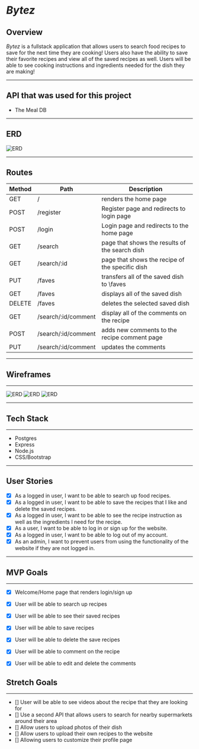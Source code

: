 # *Bytez*
## Overview

*Bytez* is a fullstack application that allows users to search food recipes to save for the next time they are cooking! Users also have the ability to save their favorite recipes and view all of the saved recipes as well. Users will be able to see cooking instructions and ingredients needed for the dish they are making!


---


## API that was used for this project
- The Meal DB

---

## ERD

![ERD](/static/img/erd.png)

---


## Routes

| Method | Path | Description |
| ---| ----------| ---|
| GET | / | renders the home page
| POST | /register | Register page and redirects to login page
| POST | /login | Login page and redirects to the home page
| GET | /search | page that shows the results of the search dish
| GET | /search/:id | page that shows the recipe of the specific dish
| PUT | /faves | transfers all of the saved dish to \faves
| GET | /faves | displays all of the saved dish
| DELETE | /faves | deletes the selected saved dish
| GET | /search/:id/comment | display all of the comments on the recipe
| POST | /search/:id/comment | adds new comments to the recipe comment page
| PUT | /search/:id/comment | updates the comments

---

## Wireframes


---
![ERD](/static/img/wireframe/IMG_0977.jpg)
![ERD](/static/img/wireframe/IMG_0976.jpg)
![ERD](/static/img/wireframe/IMG_0975.jpg)


---


## Tech Stack
---
- Postgres
- Express
- Node.js
- CSS/Bootstrap

---

## User Stories

- [X] As a logged in user, I want to be able to search up food recipes.
- [X] As a logged in user, I want to be able to save the recipes that I like and delete the saved recipes.
- [X] As a logged in user, I want to be able to see the recipe instruction as well as the ingredients I need for the recipe.
- [X] As a user, I want to be able to log in or sign up for the website.
- [X] As a logged in user, I want to be able to log out of my account.
- [X] As an admin, I want to prevent users from using the functionality of the website if they are not logged in.
---

## MVP Goals
---
- [X] Welcome/Home page that renders login/sign up
- [X] User will be able to search up recipes
- [X] User will be able to see their saved recipes
- [X] User will be able to save recipes
- [X] User will be able to delete the save recipes
- [X] User will be able to comment on the recipe
- [X] User will be able to edit and delete the comments



## Stretch Goals
---
- [] User will be able to see videos about the recipe that they are looking for
- [] Use a second API that allows users to search for nearby supermarkets around their area
- [] Allow users to upload photos of their dish
- [] Allow users to upload their own recipes to the website
- [] Allowing users to customize their profile page
